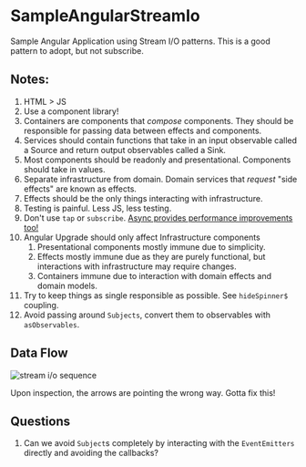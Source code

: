# SampleAngularStreamIo

Sample Angular Application using Stream I/O patterns. This is a good pattern to adopt, but not subscribe.

## Notes:

1. HTML > JS
1. Use a component library!
1. Containers are components that *compose* components. They should be responsible for passing data between effects and components.
1. Services should contain functions that take in an input observable called a Source and return output observables called a Sink.
1. Most components should be readonly and presentational. Components should take in values.
1. Separate infrastructure from domain. Domain services that *request* "side effects" are known as effects.
1. Effects should be the only things interacting with infrastructure.
1. Testing is painful. Less JS, less testing.
1. Don't use `tap` or `subscribe`. [Async provides performance improvements too!](https://blog.angularindepth.com/angular-question-rxjs-subscribe-vs-async-pipe-in-component-templates-c956c8c0c794)
1. Angular Upgrade should only affect Infrastructure components
   1. Presentational components mostly immune due to simplicity.
   1. Effects mostly immune due as they are purely functional, but interactions with infrastructure may require changes.
   1. Containers immune due to interaction with domain effects and domain models.
1. Try to keep things as single responsible as possible. See `hideSpinner$` coupling.
1. Avoid passing around `Subjects`, convert them to observables with `asObservables`.

## Data Flow

![stream i/o sequence](https://github.com/intelliware-coe-web/sample-angular-stream-io/blob/master/docs/Stream%20I_O%20Sequence.png?raw=true)

Upon inspection, the arrows are pointing the wrong way. Gotta fix this!

## Questions

1. Can we avoid `Subject`s completely by interacting with the `EventEmitters` directly and avoiding the callbacks?
